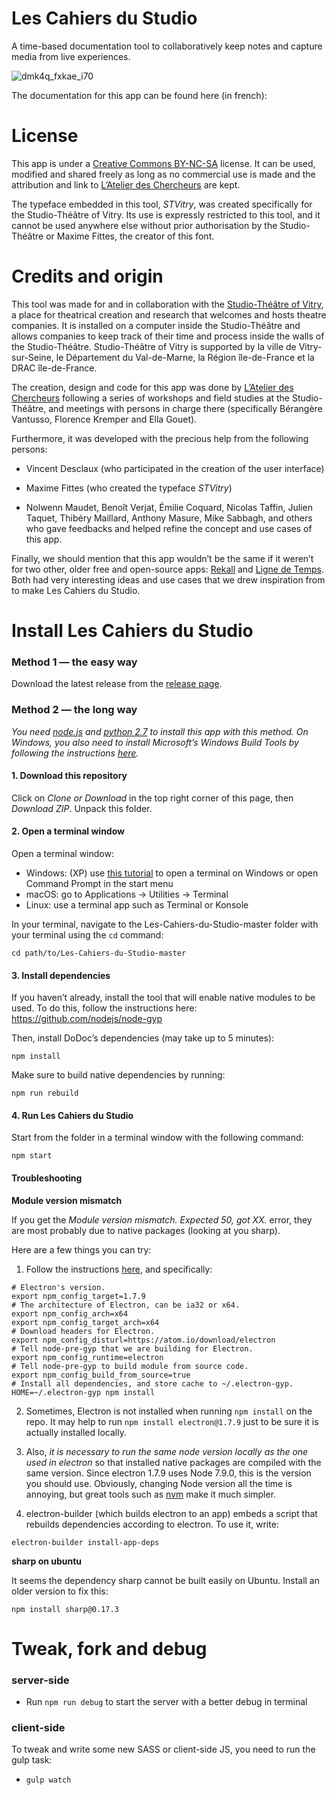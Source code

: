# Les Cahiers du Studio

A time-based documentation tool to collaboratively keep notes and capture media from live experiences.

![dmk4q_fxkae_i70](https://user-images.githubusercontent.com/1948417/32667094-f8f3b43e-c639-11e7-98e2-22de0502fa96.png)

The documentation for this app can be found here (in french): [](https://paper.dropbox.com/doc/Les-Cahiers-du-Studio-PvgkN59Zb2i9nAApZOIZz#:uid=389501177464251596585301&h2=Information-sur-le-stockage-de)

# License

This app is under a [Creative Commons BY-NC-SA](https://creativecommons.org/licenses/by-nc-sa/4.0/) license. It can be used, modified and shared freely as long as no commercial use is made and the attribution and link to [L’Atelier des Chercheurs](https://latelier-des-chercheurs.fr/) are kept.

The typeface embedded in this tool, *STVitry*, was created specifically for the Studio-Théâtre of Vitry. Its use is expressly restricted to this tool, and it cannot be used anywhere else without prior authorisation by the Studio-Théâtre or Maxime Fittes, the creator of this font.

# Credits and origin

This tool was made for and in collaboration with the [Studio-Théâtre of Vitry](http://www.studiotheatre.fr/), a place for theatrical creation and research that welcomes and hosts theatre companies. It is installed on a computer inside the Studio-Théâtre and allows companies to keep track of their time and process inside the walls of the Studio-Théâtre. Studio-Théâtre of Vitry is supported by la ville de Vitry-sur-Seine, le Département du Val-de-Marne, la Région île-de-France et la DRAC île-de-France.

The creation, design and code for this app was done by [L’Atelier des Chercheurs](https://latelier-des-chercheurs.fr/) following a series of workshops and field studies at the Studio-Théâtre, and meetings with persons in charge there (specifically Bérangère Vantusso, Florence Kremper and Ella Gouet).

Furthermore, it was developed with the precious help from the following persons:

- Vincent Desclaux (who participated in the creation of the user interface)

- Maxime Fittes (who created the typeface *STVitry*)

- Nolwenn Maudet, Benoît Verjat, Émilie Coquard, Nicolas Taffin, Julien Taquet, Thibéry Maillard, Anthony Masure, Mike Sabbagh, and others who gave feedbacks and helped refine the concept and use cases of this app.

Finally, we should mention that this app wouldn’t be the same if it weren’t for two other, older free and open-source apps: [Rekall](http://www.rekall.fr/) and [Ligne de Temps](http://www.iri.centrepompidou.fr/outils/lignes-de-temps/). Both had very interesting ideas and use cases that we drew inspiration from to make Les Cahiers du Studio.

# Install Les Cahiers du Studio

### Method 1 — the easy way

Download the latest release from the [release page](https://github.com/l-atelier-des-chercheurs/Les-Cahiers-du-Studio/releases).

### Method 2 — the long way

_You need [node.js](https://nodejs.org/) and [python 2.7](https://www.python.org/) to install this app with this method. On Windows, you also need to install Microsoft’s Windows Build Tools by following the instructions [here](https://github.com/Microsoft/nodejs-guidelines/blob/master/windows-environment.md#prerequisites)._

#### 1. Download this repository

Click on *Clone or Download* in the top right corner of this page, then *Download ZIP*. Unpack this folder.

#### 2. Open a terminal window

Open a terminal window:

- Windows: (XP) use [this tutorial](http://wikistrea.fr/Comment_ouvrir_la_console_de_commande_Windows_en_mode_administrateur_%3F) to open a terminal on Windows or open Command Prompt in the start menu 
- macOS: go to Applications -> Utilities -> Terminal
- Linux: use a terminal app such as Terminal or Konsole

In your terminal, navigate to the Les-Cahiers-du-Studio-master folder with your terminal using the `cd` command:
```
cd path/to/Les-Cahiers-du-Studio-master
```

#### 3. Install dependencies

If you haven’t already, install the tool that will enable native modules to be used. To do this, follow the instructions here: https://github.com/nodejs/node-gyp

Then, install DoDoc’s dependencies (may take up to 5 minutes):
```
npm install
```  

Make sure to build native dependencies by running:

```
npm run rebuild
```
 
#### 4. Run Les Cahiers du Studio

Start from the folder in a terminal window with the following command:

```
npm start
```

#### Troubleshooting

**Module version mismatch**

If you get the *Module version mismatch. Expected 50, got XX.* error, they are most probably due to native packages (looking at you sharp). 

Here are a few things you can try:

1. Follow the instructions [here](https://github.com/electron/electron/blob/master/docs/tutorial/using-native-node-modules.md), and specifically:

```
# Electron's version.
export npm_config_target=1.7.9
# The architecture of Electron, can be ia32 or x64.
export npm_config_arch=x64
export npm_config_target_arch=x64
# Download headers for Electron.
export npm_config_disturl=https://atom.io/download/electron
# Tell node-pre-gyp that we are building for Electron.
export npm_config_runtime=electron
# Tell node-pre-gyp to build module from source code.
export npm_config_build_from_source=true
# Install all dependencies, and store cache to ~/.electron-gyp.
HOME=~/.electron-gyp npm install
```

2. Sometimes, Electron is not installed when running `npm install` on the repo. It may help to run `npm install electron@1.7.9` just to be sure it is actually installed locally.

3. Also, *it is necessary to run the same node version locally as the one used in electron* so that installed native packages are compiled with the same version. Since electron 1.7.9 uses Node 7.9.0, this is the version you should use. Obviously, changing Node version all the time is annoying, but great tools such as [nvm](https://github.com/creationix/nvm) make it much simpler.

4. electron-builder (which builds electron to an app) embeds a script that rebuilds dependencies according to electron. To use it, write: 

```
electron-builder install-app-deps
``` 

**sharp on ubuntu**

It seems the dependency sharp cannot be built easily on Ubuntu. Install an older version to fix this:

```
npm install sharp@0.17.3
```

# Tweak, fork and debug

### server-side

* Run `npm run debug` to start the server with a better debug in terminal

### client-side

To tweak and write some new SASS or client-side JS, you need to run the gulp task:

* `gulp watch`